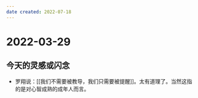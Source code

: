 ```yaml
---
date created: 2022-07-18
---
```


# 2022-03-29

## 今天的灵感或闪念

- 罗翔说：[[我们不需要被教导，我们只需要被提醒]]。太有道理了。当然这指的是对心智成熟的成年人而言。

